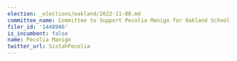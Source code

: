 ```yaml
---
election: _elections/oakland/2022-11-08.md
committee_name: Committee to Support Pecolia Manigo for Oakland School Director 2022
filer_id: '1448946'
is_incumbent: false
name: Pecolia Manigo
twitter_url: SistahPecolia
---
```


